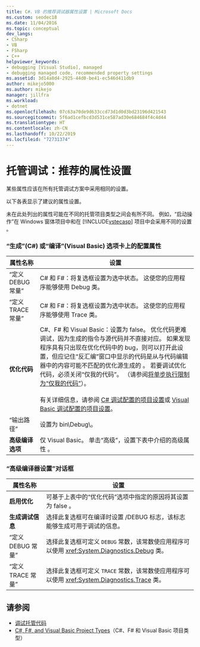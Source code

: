 ```yaml
---
title: C#、VB 的推荐调试器属性设置 | Microsoft Docs
ms.custom: seodec18
ms.date: 11/04/2016
ms.topic: conceptual
dev_langs:
- CSharp
- VB
- FSharp
- C++
helpviewer_keywords:
- debugging [Visual Studio], managed
- debugging managed code, recommended property settings
ms.assetid: 3d14a8d4-2925-44d0-be41-ec546d411db9
author: mikejo5000
ms.author: mikejo
manager: jillfra
ms.workload:
- dotnet
ms.openlocfilehash: 07c63a70de9d633ccd73d1d0d3bd23196d421543
ms.sourcegitcommit: 5f6ad1cefbcd3d531ce587ad30e684684f4c4d44
ms.translationtype: HT
ms.contentlocale: zh-CN
ms.lasthandoff: 10/22/2019
ms.locfileid: "72731374"
---
```

# <a name="managed-debugging-recommended-property-settings"></a>托管调试：推荐的属性设置
某些属性应该在所有托管调试方案中采用相同的设置。

 以下各表显示了建议的属性设置。

 未在此处列出的属性可能在不同的托管项目类型之间会有所不同。 例如，“启动操作”在 Windows 窗体项目中和在 [!INCLUDE[vstecasp](../code-quality/includes/vstecasp_md.md)] 项目中会采用不同的设置  。

### <a name="configuration-properties-on-the-build-c-or-compile-visual-basic-tab"></a>“生成”(C#) 或“编译”(Visual Basic) 选项卡上的配置属性

|**属性名称**|**设置**|
|-----------------------|-----------------|
|“定义 DEBUG 常量” |C# 和 F#：将复选框设置为选中状态。 这使您的应用程序能够使用 Debug 类。|
|“定义 TRACE 常量” |C# 和 F#：将复选框设置为选中状态。 这使您的应用程序能够使用 Trace 类。|
|**优化代码**|C#、F# 和 Visual Basic：设置为 false。 优化代码更难调试，因为生成的指令与源代码并不直接对应。 如果发现程序具有只出现在优化代码中的 bug，则可以打开此设置，但应记住“反汇编”窗口中显示的代码是从与代码编辑器中的内容可能不匹配的优化源生成的  。 若要调试优化代码，必须关闭“仅我的代码”。 （请参阅[将单步执行限制为“仅我的代码”](../debugger/navigating-through-code-with-the-debugger.md#BKMK_Restrict_stepping_to_Just_My_Code)）。<br /><br /> 有关详细信息，请参阅 [C# 调试配置的项目设置](../debugger/project-settings-for-csharp-debug-configurations.md)或 [Visual Basic 调试配置的项目设置](../debugger/project-settings-for-a-visual-basic-debug-configuration.md)。|
|“输出路径” |设置为 bin\Debug\\。|
|**高级编译选项**|仅 Visual Basic。 单击“高级”，设置下表中介绍的高级属性  。|

### <a name="advanced-compiler-settings-dialog-box"></a>“高级编译器设置”对话框

|**属性名称**|**设置**|
|-----------------------|-----------------|
|**启用优化**|可基于上表中的“优化代码”选项中指定的原因将其设置为 false  。|
|**生成调试信息**|选择此复选框可在编译时设置 /DEBUG 标志，该标志能够生成可用于调试的信息。|
|“定义 DEBUG 常量” |选择此复选框可定义 `DEBUG` 常数，该常数使应用程序可以使用 <xref:System.Diagnostics.Debug> 类。|
|“定义 TRACE 常量” |选择此复选框可定义 `TRACE` 常数，该常数使应用程序可以使用 <xref:System.Diagnostics.Trace> 类。|

## <a name="see-also"></a>请参阅
- [调试托管代码](../debugger/debugging-managed-code.md)
- [C#, F#, and Visual Basic Project Types](../debugger/debugging-preparation-csharp-f-hash-and-visual-basic-project-types.md)（C#、F# 和 Visual Basic 项目类型）